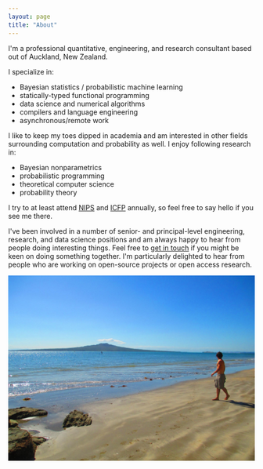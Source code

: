 ```yaml
---
layout: page
title: "About"
---
```


I'm a professional quantitative, engineering, and research consultant based out
of Auckland, New Zealand.

I specialize in:

*  Bayesian statistics / probabilistic machine learning
*  statically-typed functional programming
*  data science and numerical algorithms
*  compilers and language engineering
*  asynchronous/remote work

I like to keep my toes dipped in academia and am interested in other fields
surrounding computation and probability as well.  I enjoy following research
in:

*  Bayesian nonparametrics
*  probabilistic programming
*  theoretical computer science
*  probability theory

I try to at least attend [NIPS](https://nips.cc) and
[ICFP](http://http://icfpconference.org/) annually, so feel free to say hello
if you see me there.

I've been involved in a number of senior- and principal-level engineering,
research, and data science positions and am always happy to hear from people
doing interesting things.  Feel free to [get in touch](mailto:jared@jtobin.ca)
if you might be keen on doing something together.  I'm particularly delighted
to hear from people who are working on open-source projects or open access
research.

![Hey.](/images/jtobin-takapuna.jpg "Hey.")

